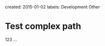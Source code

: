 created: 2015-01-02
labels: Development
        Other

Test complex path
=================

123 ...
